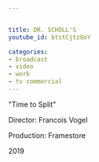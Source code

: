 ```yaml
---


title: DR. SCHOLL'S
youtube_id: btstCjtzOoY

categories:
- broadcast
- video
- work
- tv commercial
---
```

"Time to Split"

Director: Francois Vogel

Production: Framestore

2019

